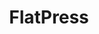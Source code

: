 ---
codehost: https://github.com/https://github.com/flatpressblog/flatpress
logohandle: flatpress
sort: flatpress
title: FlatPress
twitter: https://x.com/FlatPress
website: https://www.flatpress.org/
---